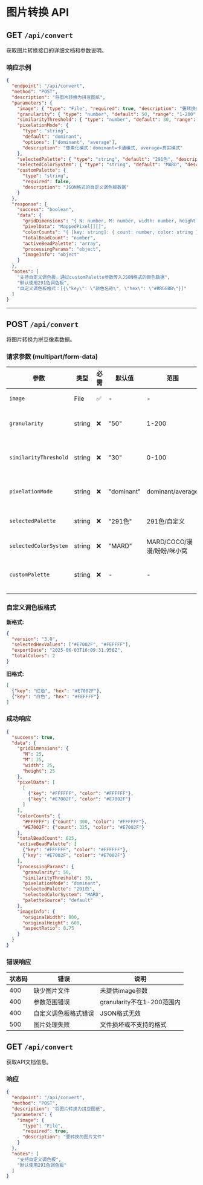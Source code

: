 # 图片转换 API

## GET `/api/convert`

获取图片转换接口的详细文档和参数说明。

### 响应示例

```json
{
  "endpoint": "/api/convert",
  "method": "POST",
  "description": "将图片转换为拼豆图纸",
  "parameters": {
    "image": { "type": "File", "required": true, "description": "要转换的图片文件" },
    "granularity": { "type": "number", "default": 50, "range": "1-200", "description": "图纸精细度" },
    "similarityThreshold": { "type": "number", "default": 30, "range": "0-100", "description": "颜色相似度阈值" },
    "pixelationMode": {
      "type": "string",
      "default": "dominant",
      "options": ["dominant", "average"],
      "description": "像素化模式：dominant=卡通模式, average=真实模式"
    },
    "selectedPalette": { "type": "string", "default": "291色", "description": "使用的调色板" },
    "selectedColorSystem": { "type": "string", "default": "MARD", "description": "色号系统" },
    "customPalette": {
      "type": "string",
      "required": false,
      "description": "JSON格式的自定义调色板数据"
    }
  },
  "response": {
    "success": "boolean",
    "data": {
      "gridDimensions": "{ N: number, M: number, width: number, height: number }",
      "pixelData": "MappedPixel[][]",
      "colorCounts": "{ [key: string]: { count: number, color: string } }",
      "totalBeadCount": "number",
      "activeBeadPalette": "array",
      "processingParams": "object",
      "imageInfo": "object"
    }
  },
  "notes": [
    "支持自定义调色板，通过customPalette参数传入JSON格式的颜色数据",
    "默认使用291色调色板",
    "自定义调色板格式：[{\"key\": \"颜色名称\", \"hex\": \"#RRGGBB\"}]"
  ]
}
```

---

## POST `/api/convert`

将图片转换为拼豆像素数据。

### 请求参数 (multipart/form-data)

| 参数 | 类型 | 必需 | 默认值 | 范围 | 说明 |
|------|------|------|--------|------|------|
| `image` | File | ✅ | - | - | 图片文件 |
| `granularity` | string | ❌ | "50" | 1-200 | 像素化粒度 |
| `similarityThreshold` | string | ❌ | "30" | 0-100 | 颜色相似度阈值 |
| `pixelationMode` | string | ❌ | "dominant" | dominant/average | 像素化模式 |
| `selectedPalette` | string | ❌ | "291色" | 291色/自定义 | 调色板选择 |
| `selectedColorSystem` | string | ❌ | "MARD" | MARD/COCO/漫漫/盼盼/咪小窝 | 色号系统 |
| `customPalette` | string | ❌ | - | - | 自定义调色板JSON |

### 自定义调色板格式

**新格式:**
```json
{
  "version": "3.0",
  "selectedHexValues": ["#E7002F", "#FEFFFF"],
  "exportDate": "2025-06-03T16:09:31.956Z",
  "totalColors": 2
}
```

**旧格式:**
```json
[
  {"key": "红色", "hex": "#E7002F"},
  {"key": "白色", "hex": "#FEFFFF"}
]
```

### 成功响应

```json
{
  "success": true,
  "data": {
    "gridDimensions": {
      "N": 25,
      "M": 25,
      "width": 25,
      "height": 25
    },
    "pixelData": [
      [
        {"key": "#FFFFFF", "color": "#FFFFFF"},
        {"key": "#E7002F", "color": "#E7002F"}
      ]
    ],
    "colorCounts": {
      "#FFFFFF": {"count": 300, "color": "#FFFFFF"},
      "#E7002F": {"count": 325, "color": "#E7002F"}
    },
    "totalBeadCount": 625,
    "activeBeadPalette": [
      {"key": "#FFFFFF", "color": "#FFFFFF"},
      {"key": "#E7002F", "color": "#E7002F"}
    ],
    "processingParams": {
      "granularity": 50,
      "similarityThreshold": 30,
      "pixelationMode": "dominant",
      "selectedPalette": "291色",
      "selectedColorSystem": "MARD",
      "paletteSource": "default"
    },
    "imageInfo": {
      "originalWidth": 800,
      "originalHeight": 600,
      "aspectRatio": 0.75
    }
  }
}
```

### 错误响应

| 状态码 | 错误 | 说明 |
|--------|------|------|
| 400 | 缺少图片文件 | 未提供image参数 |
| 400 | 参数范围错误 | granularity不在1-200范围内 |
| 400 | 自定义调色板格式错误 | JSON格式无效 |
| 500 | 图片处理失败 | 文件损坏或不支持的格式 |

## GET `/api/convert`

获取API文档信息。

### 响应

```json
{
  "endpoint": "/api/convert",
  "method": "POST",
  "description": "将图片转换为拼豆图纸",
  "parameters": {
    "image": {
      "type": "File",
      "required": true,
      "description": "要转换的图片文件"
    }
  },
  "notes": [
    "支持自定义调色板",
    "默认使用291色调色板"
  ]
}
```
